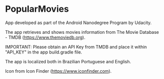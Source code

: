 # PopularMovies

App developed as part of the Android Nanodegree Program by Udacity.

The app retrieves and shows movies information from The Movie Database - TMDB (https://www.themoviedb.org).

IMPORTANT: Please obtain an API Key from TMDB and place it within "API_KEY" in the app build.gradle file.

The app is localized both in Brazilian Portuguese and English.

Icon from Icon Finder (https://www.iconfinder.com). 
